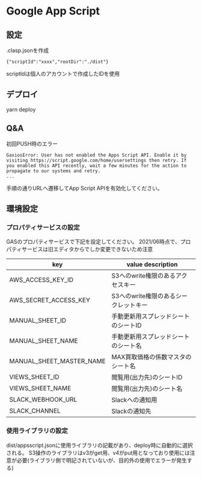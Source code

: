 # Google App Script
## 設定
.clasp.jsonを作成
```
{"scriptId":"xxxx","rootDir":"./dist"}
```
scriptIdは個人のアカウントで作成したIDを使用


## デプロイ
yarn deploy

## Q&A
初回PUSH時のエラー
```
GaxiosError: User has not enabled the Apps Script API. Enable it by visiting https://script.google.com/home/usersettings then retry. If you enabled this API recently, wait a few minutes for the action to propagate to our systems and retry.
...
```
手順の通りURLへ遷移してApp Script APIを有効化してください。

## 環境設定
### プロパティサービスの設定
GASのプロパティサービスで下記を設定してください。
2021/06時点で、プロパティサービスは旧エディタからでしか変更できないため注意

| key | value description |
| -- | -- |
| AWS_ACCESS_KEY_ID | S3へのwrite権限のあるアクセスキー|
| AWS_SECRET_ACCESS_KEY | S3へのwrite権限のあるシークレットキー|
| MANUAL_SHEET_ID | 手動更新用スプレッドシートのシートID |
| MANUAL_SHEET_NAME | 手動更新用スプレッドシートのシート名 |
| MANUAL_SHEET_MASTER_NAME | MAX買取価格の係数マスタのシート名 |
| VIEWS_SHEET_ID | 閲覧用(出力先)のシートID |
| VIEWS_SHEET_NAME | 閲覧用(出力先)のシート名 |
| SLACK_WEBHOOK_URL | Slackへの通知用 |
| SLACK_CHANNEL | Slackの通知先 |

### 使用ライブラリの設定
dist/appsscript.jsonに使用ライブラリの記載があり、deploy時に自動的に選択される。
S3操作のライブラリはv3がget用、v4がput用となっており使用には注意が必要(ライブラリ側で明記されていないが、目的外の使用でエラーが発生する)